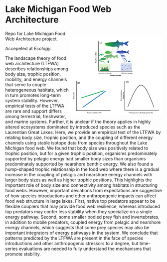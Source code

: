 # Lake Michigan Food Web Architecture

<img align="right" src="img/fig01.png" alt="fig01-concept" width="300" style="margin-top: 20px">

Repo for Lake Michigan Food Web Architecture project. 

Accepeted at *Ecology*. 

The landscape theory of food web architecture (LTFWA) describes relationships among body size, trophic position, mobility, and energy channels that serve to couple heterogeneous habitats, which in turn promotes long-term system stability. However, empirical tests of the LTFWA are rare and support differs among terrestrial, freshwater, and marine systems. Further, it is unclear if the theory applies in highly altered ecosystems dominated by introduced species such as the Laurentian Great Lakes. Here, we provide an empirical test of the LTFWA by relating body size, trophic position, and the coupling of different energy channels using stable isotope data from species throughout the Lake Michigan food web. We found that body size was positively related to trophic position, but for a given trophic position, organisms predominately supported by pelagic energy had smaller body sizes than organisms predominately supported by nearshore benthic energy. We also found a hump-shaped trophic relationship in the food web where there is a gradual increase in the coupling of pelagic and nearshore energy channels with larger body sizes as well as higher trophic positions. This highlights the important role of body size and connectivity among habitats in structuring food webs. However, important deviations from expectations are suggestive of how species introductions and other anthropogenic impacts can affect food web structure in large lakes. First, native top predators appear to be flexible couplers that may provide food web resilience, whereas introduced top predators may confer less stability when they specialize on a single energy pathway. Second, some smaller bodied prey fish and invertebrates, in addition to mobile predators, coupled energy from pelagic and nearshore energy channels, which suggests that some prey species may also be important integrators of energy pathways in the system. We conclude that patterns predicted by the LTFWA are present in the face of species introductions and other anthropogenic stressors to a degree, but time-series evaluations are needed to fully understand the mechanisms that promote stability. 


